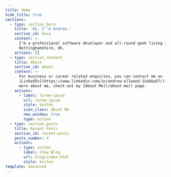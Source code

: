 ```yaml
---
title: Home
hide_title: true
sections:
  - type: section_hero
    title: 'Hi, I''m Andrew.'
    section_id: hero
    content: >-
      I'm a professional software developer and all-round geek living in
      Nottinghamshire, UK.
    actions: []
  - type: section_content
    title: About
    section_id: about
    content: >-
      For business or career related enquiries, you can contact me on
      [LinkedIn](https://www.linkedin.com/in/andrew-ellwood-15abba57/). To learn
      more about me, check out my [About Me](/about-me/) page.
    actions:
      - label: lorem-ipsum
        url: lorem-ipsum
        style: button
        icon_class: About Me
        new_window: true
        type: action
  - type: section_posts
    title: Recent Posts
    section_id: recent-posts
    posts_number: 4
    actions:
      - type: action
        label: View Blog
        url: blog/index.html
        style: button
template: advanced
---
```

